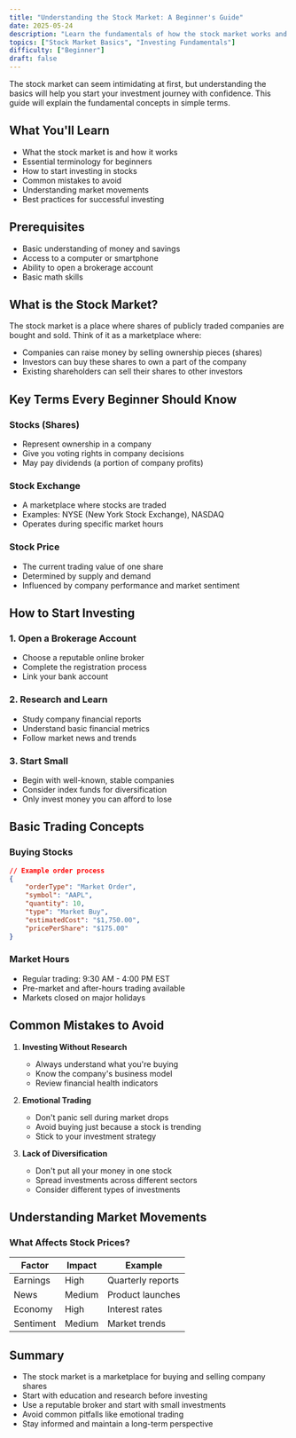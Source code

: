 ```yaml
---
title: "Understanding the Stock Market: A Beginner's Guide"
date: 2025-05-24
description: "Learn the fundamentals of how the stock market works and start your investment journey"
topics: ["Stock Market Basics", "Investing Fundamentals"]
difficulty: ["Beginner"]
draft: false
---
```

The stock market can seem intimidating at first, but understanding the basics will help you start your investment journey with confidence. This guide will explain the fundamental concepts in simple terms.

## What You'll Learn

- What the stock market is and how it works
- Essential terminology for beginners
- How to start investing in stocks
- Common mistakes to avoid
- Understanding market movements
- Best practices for successful investing

## Prerequisites

- Basic understanding of money and savings
- Access to a computer or smartphone
- Ability to open a brokerage account
- Basic math skills

## What is the Stock Market?

The stock market is a place where shares of publicly traded companies are bought and sold. Think of it as a marketplace where:

- Companies can raise money by selling ownership pieces (shares)
- Investors can buy these shares to own a part of the company
- Existing shareholders can sell their shares to other investors

## Key Terms Every Beginner Should Know

### Stocks (Shares)

- Represent ownership in a company
- Give you voting rights in company decisions
- May pay dividends (a portion of company profits)

### Stock Exchange

- A marketplace where stocks are traded
- Examples: NYSE (New York Stock Exchange), NASDAQ
- Operates during specific market hours

### Stock Price

- The current trading value of one share
- Determined by supply and demand
- Influenced by company performance and market sentiment

## How to Start Investing

### 1. Open a Brokerage Account

- Choose a reputable online broker
- Complete the registration process
- Link your bank account

### 2. Research and Learn

- Study company financial reports
- Understand basic financial metrics
- Follow market news and trends

### 3. Start Small

- Begin with well-known, stable companies
- Consider index funds for diversification
- Only invest money you can afford to lose

## Basic Trading Concepts

### Buying Stocks

```json
// Example order process
{
    "orderType": "Market Order",
    "symbol": "AAPL",
    "quantity": 10,
    "type": "Market Buy",
    "estimatedCost": "$1,750.00",
    "pricePerShare": "$175.00"
}
```

### Market Hours

- Regular trading: 9:30 AM - 4:00 PM EST
- Pre-market and after-hours trading available
- Markets closed on major holidays

## Common Mistakes to Avoid

1. **Investing Without Research**
   - Always understand what you're buying
   - Know the company's business model
   - Review financial health indicators

2. **Emotional Trading**
   - Don't panic sell during market drops
   - Avoid buying just because a stock is trending
   - Stick to your investment strategy

3. **Lack of Diversification**
   - Don't put all your money in one stock
   - Spread investments across different sectors
   - Consider different types of investments

## Understanding Market Movements

### What Affects Stock Prices?

| Factor    | Impact  | Example           |
|-----------|---------|-------------------|
| Earnings  | High    | Quarterly reports |
| News      | Medium  | Product launches  |
| Economy   | High    | Interest rates    |
| Sentiment | Medium  | Market trends     |

## Summary

- The stock market is a marketplace for buying and selling company shares
- Start with education and research before investing
- Use a reputable broker and start with small investments
- Avoid common pitfalls like emotional trading
- Stay informed and maintain a long-term perspective 